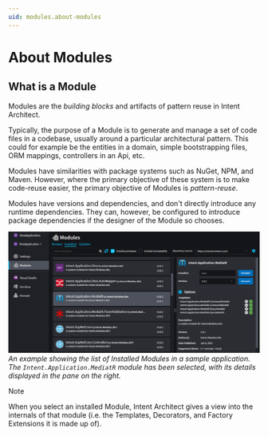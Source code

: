 ```yaml
---
uid: modules.about-modules
---
```

# About Modules

## What is a Module

Modules are the _building blocks_ and artifacts of pattern reuse in Intent Architect.

Typically, the purpose of a Module is to generate and manage a set of code files in a codebase, usually around a particular architectural pattern. This could for example be the entities in a domain, simple bootstrapping files, ORM mappings, controllers in an Api, etc.

Modules have similarities with package systems such as NuGet, NPM, and Maven. However, where the primary objective of these system is to make code-reuse easier, the primary objective of Modules is _pattern-reuse_.

Modules have versions and dependencies, and don't directly introduce any runtime dependencies. They can, however, be configured to introduce package dependencies if the designer of the Module so chooses.

![Application Modules](images/application-modules-installed.png)
_An example showing the list of Installed Modules in a sample application. The `Intent.Application.MediatR` module has been selected, with its details displayed in the pane on the right._

> [!NOTE]
> When you select an installed Module, Intent Architect gives a view into the internals of that module (i.e. the Templates, Decorators, and Factory Extensions it is made up of).
